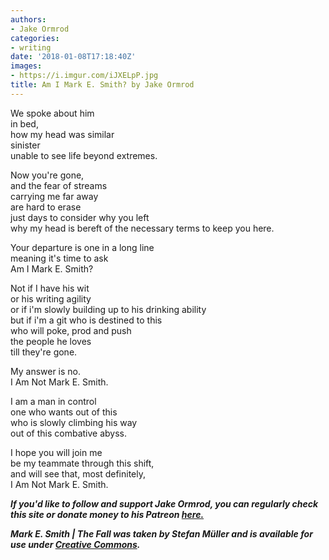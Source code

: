 ```yaml
---
authors:
- Jake Ormrod
categories:
- writing
date: '2018-01-08T17:18:40Z'
images:
- https://i.imgur.com/iJXELpP.jpg
title: Am I Mark E. Smith? by Jake Ormrod
---
```

We spoke about him  
in bed,  
how my head was similar  
sinister  
unable to see life beyond extremes.  

Now you're gone,  
and the fear of streams  
carrying me far away  
are hard to erase  
just days to consider why you left  
why my head is bereft of the necessary terms to keep you here.  

Your departure is one in a long line  
meaning it's time to ask  
Am I Mark E. Smith?  

Not if I have his wit  
or his writing agility  
or if i'm slowly building up to his drinking ability  
but if i'm a git who is destined to this  
who will poke, prod and push  
the people he loves  
till they're gone.  

My answer is no.  
I Am Not Mark E. Smith.  

I am a man in control  
one who wants out of this  
who is slowly climbing his way  
out of this combative abyss.  

I hope you will join me  
be my teammate through this shift,  
and will see that, most definitely,  
I Am Not Mark E. Smith.  

_**If you'd like to follow and support Jake Ormrod, you can regularly check this site or donate money to his Patreon [here.](https://www.patreon.com/JakeOrmrod "")**_

_**Mark E. Smith | The Fall was taken by Stefan Müller and is available for use under [Creative Commons](https://creativecommons.org/licenses/by-nc-nd/2.0/"").**_